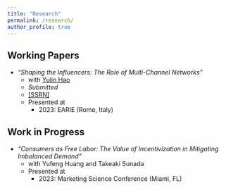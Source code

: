 ```yaml
---
title: "Research"
permalink: /research/
author_profile: true
---
```


## Working Papers
* *“Shaping the Influencers: The Role of Multi-Channel Networks”* 
  * with [Yulin Hao](https://www.yulinhao.net/home)
  * *Submitted*
  * [\[SSRN\]](https://papers.ssrn.com/sol3/papers.cfm?abstract_id=4720070)
  * Presented at 
    * 2023: EARIE (Rome, Italy)
  
## Work in Progress
* *“Consumers as Free Labor: The Value of Incentivization in Mitigating Imbalanced Demand”*
  * with Yufeng Huang and Takeaki Sunada
  * Presented at
    * 2023: Marketing Science Conference (Miami, FL)


